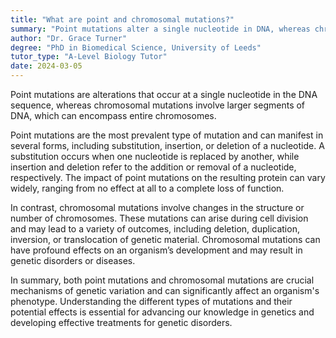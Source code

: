 ```yaml
---
title: "What are point and chromosomal mutations?"
summary: "Point mutations alter a single nucleotide in DNA, whereas chromosomal mutations affect larger DNA segments, indicating different scales of genetic variation."
author: "Dr. Grace Turner"
degree: "PhD in Biomedical Science, University of Leeds"
tutor_type: "A-Level Biology Tutor"
date: 2024-03-05
---
```


Point mutations are alterations that occur at a single nucleotide in the DNA sequence, whereas chromosomal mutations involve larger segments of DNA, which can encompass entire chromosomes.

Point mutations are the most prevalent type of mutation and can manifest in several forms, including substitution, insertion, or deletion of a nucleotide. A substitution occurs when one nucleotide is replaced by another, while insertion and deletion refer to the addition or removal of a nucleotide, respectively. The impact of point mutations on the resulting protein can vary widely, ranging from no effect at all to a complete loss of function.

In contrast, chromosomal mutations involve changes in the structure or number of chromosomes. These mutations can arise during cell division and may lead to a variety of outcomes, including deletion, duplication, inversion, or translocation of genetic material. Chromosomal mutations can have profound effects on an organism’s development and may result in genetic disorders or diseases.

In summary, both point mutations and chromosomal mutations are crucial mechanisms of genetic variation and can significantly affect an organism's phenotype. Understanding the different types of mutations and their potential effects is essential for advancing our knowledge in genetics and developing effective treatments for genetic disorders.
    